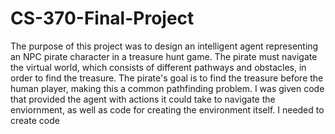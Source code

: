 # CS-370-Final-Project

The purpose of this project was to design an intelligent agent representing an NPC pirate character in a treasure hunt game. The pirate must navigate the virtual world, which consists of different pathways and obstacles, in order to find the treasure. The pirate's goal is to find the treasure before the human player, making this a common pathfinding problem. I was given code that provided the agent with actions it could take to navigate the enviornment, as well as code for creating the environment itself. I needed to create code 
